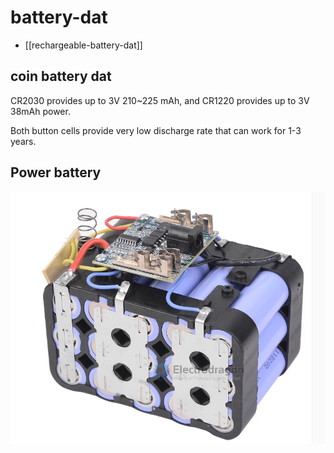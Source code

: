 

# battery-dat 

- [[rechargeable-battery-dat]]


## coin battery dat 

CR2030 provides up to 3V 210~225 mAh, and CR1220 provides up to 3V 38mAh power.

Both button cells provide very low discharge rate that can work for 1-3 years.


## Power battery 

![](2023-11-08-16-40-20.png)